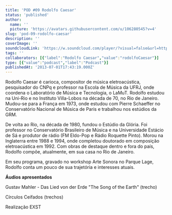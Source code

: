 ```yaml
---
title: 'POD #09 Rodolfo Caesar'
status: 'published'
author:
  name: ''
  picture: 'https://avatars.githubusercontent.com/u/106280545?v=4'
slug: 'pod-09-rodolfo-caesar'
description: ''
coverImage: ''
soundcloudLink: 'https://w.soundcloud.com/player/?visual=false&url=http%3A%2F%2Fapi.soundcloud.com%2Ftracks%2F102117408&show_artwork=false&in=artesonora%2Fsets%2Fpodcast'
tags: ''
collaborators: [{"label":"Rodolfo Caesar","value":"rodolfoCaesar"}]
type: [{"value":"podcast","label":"Podcast"}]
publishedAt: '2013-07-01T17:43:19.000Z'
---
```


Rodolfo Caesar é carioca, compositor de música eletroacústica, pesquisador do CNPq e professor na Escola de Música da UFRJ, onde coordena o Laboratório de Música e Tecnologia, o LaMuT. Rodolfo estudou na Uni-Rio e no Instituto Villa-Lobos na década de 70, no Rio de Janeiro. Mudou-se para a França em 1973, onde estudou com Pierre Schaeffer no Conservatório Nacional de Música de Paris e trabalhou nos estúdios da GRM.

De volta ao Rio, na década de 1980, fundou o Estúdio da Glória. Foi professor no Conservatório Brasileiro de Música e na Universidade Estácio de Sá e produtor de rádio (FM Eldo-Pop e Rádio Roquette Pinto). Morou na Inglaterra entre 1988 e 1994, onde completou doutorado em composição eletroacústica em 1992. Com obras de destaque dentro e fora do país, Rodolfo compõe, atualmente, em sua casa no Rio de Janeiro.

Em seu programa, gravado no workshop Arte Sonora no Parque Lage, Rodolfo conta um pouco de sua trajetória e interesses atuais.

**Áudios apresentados**

Gustav Mahler - Das Lied von der Erde "The Song of the Earth" (trecho)

Círculos Ceifados (trechos)

Realização EXST